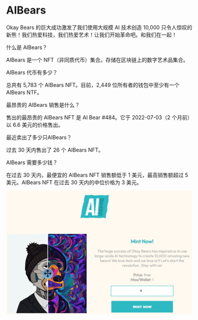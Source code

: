 # AIBears

Okay Bears 的巨大成功激发了我们使用大规模 AI 技术创造 10,000 只令人惊叹的新熊！我们热爱科技，我们热爱艺术！让我们开始革命吧。和我们在一起！

什么是 AIBears？

AIBears 是一个 NFT（非同质代币）集合。存储在区块链上的数字艺术品集合。

AIBears 代币有多少？

总共有 5,783 个 AIBears NFT。目前，2,449 位所有者的钱包中至少有一个 AIBears NTF。

最昂贵的 AIBears 销售是什么？

售出的最昂贵的 AIBears NFT 是 AI Bear #484。它于 2022-07-03（2 个月前）以 6.6 美元的价格售出。

最近卖出了多少只AIBears？

过去 30 天内售出了 26 个 AIBears NFT。

AIBears 需要多少钱？

在过去 30 天内，最便宜的 AIBears NFT 销售额低于 1 美元，最高销售额超过 5 美元。AIBears NFT 在过去 30 天内的中位价格为 3 美元。

![nft](91d68d02-2748-4930-8519-bfaa63ff3ec0.png)
